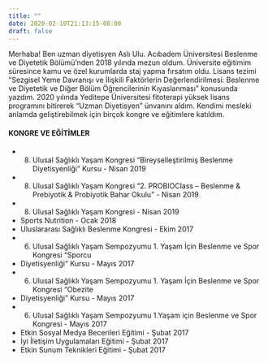 ```yaml
---
title: ""
date: 2020-02-10T21:13:15-08:00
draft: false
---
```


Merhaba! Ben uzman diyetisyen Aslı Ulu. Acıbadem Üniversitesi Beslenme ve Diyetetik Bölümü’nden 2018 yılında mezun oldum. Üniversite eğitimim süresince kamu ve özel kurumlarda staj yapma fırsatım oldu. Lisans tezimi “Sezgisel Yeme Davranışı ve İlişkili Faktörlerin Değerlendirilmesi: Beslenme ve Diyetetik ve Diğer Bölüm Öğrencilerinin Kıyaslanması” konusunda yazdım.
2020 yılında Yeditepe Üniversitesi fitoterapi yüksek lisans programını bitirerek “Uzman Diyetisyen” ünvanını aldım. Kendimi mesleki anlamda geliştirebilmek için birçok kongre ve eğitimlere katıldım.


#### KONGRE VE EĞİTİMLER

* 8. Ulusal Sağlıklı Yaşam Kongresi “Bireyselleştirilmiş Beslenme Diyetisyenliği” Kursu - Nisan 2019
* 8. Ulusal Sağlıklı Yaşam Kongresi “2. PROBIOClass – Beslenme & Prebiyotik & Probiyotik Bahar Okulu” - Nisan 2019
* 8. Ulusal Sağlıklı Yaşam Kongresi - Nisan 2019
* Sports Nutrition - Ocak 2018
* Uluslararası Sağlıklı Beslenme Kongresi - Ekim 2017
* 6. Ulusal Sağlıklı Yaşam Sempozyumu 1. Yaşam İçin Beslenme ve Spor Kongresi “Sporcu
* Diyetisyenliği” Kursu - Mayıs 2017
* 6. Ulusal Sağlıklı Yaşam Sempozyumu 1. Yaşam İçin Beslenme ve Spor Kongresi “Obezite
* Diyetisyenliği” Kursu - Mayıs 2017
* 6. Ulusal Sağlıklı Yaşam Sempozyumu 1.Yaşam için Beslenme ve Spor Kongresi - Mayıs 2017
* Etkin Sosyal Medya Becerileri Eğitimi - Şubat 2017
* İyi İletişim Uygulamaları Eğitimi - Şubat 2017
* Etkin Sunum Teknikleri Eğitimi - Şubat 2017
